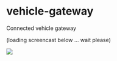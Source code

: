 # vehicle-gateway
Connected vehicle gateway


(loading screencast below ... wait please)


![](recording-vehicle-gateway.gif)
